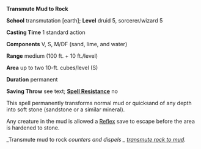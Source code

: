  **Transmute Mud to Rock**

**School** transmutation [earth]; **Level** druid 5, sorcerer/wizard 5

**Casting Time** 1 standard action

**Components** V, S, M/DF (sand, lime, and water)

**Range** medium (100 ft. + 10 ft./level)

**Area** up to two 10-ft. cubes/level (S)

**Duration** permanent

**Saving Throw** see text; **[Spell Resistance](../glossary#_spell-resistance)** no

This spell permanently transforms normal mud or quicksand of any depth into soft stone (sandstone or a similar mineral).

Any creature in the mud is allowed a [Reflex](../combat#_reflex) save to escape before the area is hardened to stone.

_Transmute mud to rock _counters and dispels _ [transmute rock to mud](transmuteRockToMud#_transmute-rock-to-mud)_.

